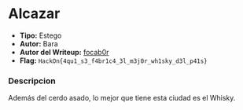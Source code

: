 # Alcazar #

- **Tipo:** Estego
- **Autor:** Bara
- **Autor del Writeup:** [focab0r](https://github.com/focab0r)
- **Flag:** `HackOn{4qu1_s3_f4br1c4_3l_m3j0r_wh1sky_d3l_p41s}`

### Descripcion ###

Además del cerdo asado, lo mejor que tiene esta ciudad es el Whisky.
